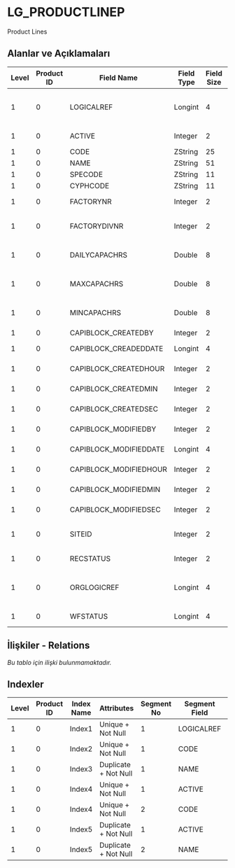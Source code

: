 # LG_PRODUCTLINEP

Product Lines

## Alanlar ve Açıklamaları

| Level | Product ID | Field Name | Field Type | Field Size | Field Offset | Türkçe Açıklama | Expression |
| ----- | ---------- | ---------- | ---------- | ---------- | ------------ | --------------- | ---------- |
| 1 | 0 | LOGICALREF | Longint | 4 | 0 | Üretim satırı log. Ref. | Product Line Logical Reference |
| 1 | 0 | ACTIVE | Integer | 2 | 4 | Kullanım durumu | Usage Status |
| 1 | 0 | CODE | ZString | 25 | 6 | Kod | Code |
| 1 | 0 | NAME | ZString | 51 | 31 | Açıklama | Description |
| 1 | 0 | SPECODE | ZString | 11 | 82 | Özel Kod | Aux. Code |
| 1 | 0 | CYPHCODE | ZString | 11 | 93 | Yetki Kodu | Auth. Code |
| 1 | 0 | FACTORYNR | Integer | 2 | 104 | Fabrika Numarası | Plant Number |
| 1 | 0 | FACTORYDIVNR | Integer | 2 | 106 | Fabrika İşyeri Numarası | Plant Division Number |
| 1 | 0 | DAILYCAPACHRS | Double | 8 | 108 | Günlük Kapasite (Saatler) | Daily Capacity (Hours) |
| 1 | 0 | MAXCAPACHRS | Double | 8 | 116 | Azami Kapasite (saat) | Maximum Capacity (Hours) |
| 1 | 0 | MINCAPACHRS | Double | 8 | 124 | Asgari Kapasite (Saat) | Minimum Capacity (Hours) |
| 1 | 0 | CAPIBLOCK_CREATEDBY | Integer | 2 | 132 | Oluşturan | Created By |
| 1 | 0 | CAPIBLOCK_CREADEDDATE | Longint | 4 | 134 | Oluşturulma Tarihi | Created Date |
| 1 | 0 | CAPIBLOCK_CREATEDHOUR | Integer | 2 | 138 | Oluşturulma Saati | Created Hour |
| 1 | 0 | CAPIBLOCK_CREATEDMIN | Integer | 2 | 140 | Oluşturulma Dakikası | Created Minute |
| 1 | 0 | CAPIBLOCK_CREATEDSEC | Integer | 2 | 142 | Oluşturulma Saniyesi | Created Second |
| 1 | 0 | CAPIBLOCK_MODIFIEDBY | Integer | 2 | 144 | Değiştiren | Modified By |
| 1 | 0 | CAPIBLOCK_MODIFIEDDATE | Longint | 4 | 146 | Değiştirilme Tarihi | Modified Date |
| 1 | 0 | CAPIBLOCK_MODIFIEDHOUR | Integer | 2 | 150 | Değiştirilme Saati | Modified Hour |
| 1 | 0 | CAPIBLOCK_MODIFIEDMIN | Integer | 2 | 152 | Değiştirilme Dakikası | Modified Minute |
| 1 | 0 | CAPIBLOCK_MODIFIEDSEC | Integer | 2 | 154 | Değiştirilme Saniyesi | Modified Second |
| 1 | 0 | SITEID | Integer | 2 | 156 | Veri Merkezi | Data Processing Site |
| 1 | 0 | RECSTATUS | Integer | 2 | 158 | Kayıt Durumu | Record Status |
| 1 | 0 | ORGLOGICREF | Longint | 4 | 160 | Orijinal Kayıt Log. Ref. | Original Record Logical Reference |
| 1 | 0 | WFSTATUS | Longint | 4 | 164 | Kullanımda Değil | Not In Use |

## İlişkiler - Relations

*Bu tablo için ilişki bulunmamaktadır.*

## Indexler

| Level | Product ID | Index Name | Attributes | Segment No | Segment Field | Sense |
| ----- | ---------- | ---------- | ---------- | ---------- | ------------- | ----- |
| 1 | 0 | Index1 | Unique + Not Null | 1 | LOGICALREF | Ascending |
| 1 | 0 | Index2 | Unique + Not Null | 1 | CODE | Ascending |
| 1 | 0 | Index3 | Duplicate + Not Null | 1 | NAME | Ascending |
| 1 | 0 | Index4 | Unique + Not Null | 1 | ACTIVE | Ascending |
| 1 | 0 | Index4 | Unique + Not Null | 2 | CODE | Ascending |
| 1 | 0 | Index5 | Duplicate + Not Null | 1 | ACTIVE | Ascending |
| 1 | 0 | Index5 | Duplicate + Not Null | 2 | NAME | Ascending |
